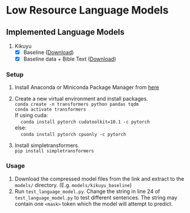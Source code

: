 # Low Resource Language Models

## Implemented Language Models

1. Kikuyu
   - [x] Baseline ([Download](https://drive.google.com/open?id=1kDCGnuVAtLFe-HDjMgO7SRPSdErtcjNN))
   - [x] Baseline data + Bible Text ([Download](https://drive.google.com/open?id=1fuBEiT2pPOHTMilcNtY6a90NVfCvss0S))

### Setup

1. Install Anaconda or Miniconda Package Manager from [here](https://www.anaconda.com/distribution/)
2. Create a new virtual environment and install packages.  
`conda create -n transformers python pandas tqdm`  
`conda activate transformers`  
If using cuda:  
&nbsp;&nbsp;&nbsp;&nbsp;`conda install pytorch cudatoolkit=10.1 -c pytorch`  
else:  
&nbsp;&nbsp;&nbsp;&nbsp;`conda install pytorch cpuonly -c pytorch`  

3. Install simpletransformers.  
`pip install simpletransformers` 

### Usage

1. Download the compressed model files from the link and extract to the `models/` directory. (E.g. `models/kikuyu_baseline`)
2. Run `test_language_model.py`. Change the string in line 24 of `test_language_model.py` to test different sentences. The string may contain one `<mask>` token which the model will attempt to predict.
